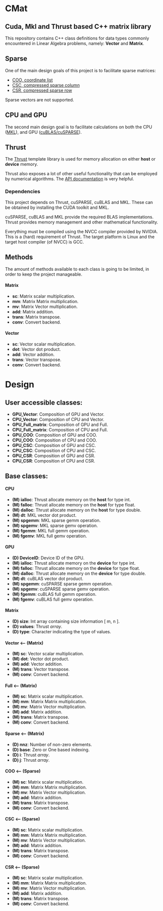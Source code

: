 # CMat
## Cuda, Mkl and Thrust based C++ matrix library

This repository contains C++ class definitions for data types commonly encountered in Linear Algebra problems, namely: **Vector** and **Matrix**.

## Sparse

One of the main design goals of this project is to facilitate sparse matrices:

* [COO, coordinate list](https://en.wikipedia.org/wiki/Sparse_matrix#Coordinate_list_(COO))
* [CSC, compressed sparse column](https://en.wikipedia.org/wiki/Sparse_matrix#Compressed_sparse_column_(CSC_or_CCS))
* [CSR, compressed sparse row](https://en.wikipedia.org/wiki/Sparse_matrix#Compressed_sparse_row_(CSR,_CRS_or_Yale_format))

Sparse vectors are not supported.

## CPU and GPU

The second main design goal is to facilitate calculations on both the CPU ([MKL](https://software.intel.com/en-us/mkl)), and GPU ([cuBLAS/cuSPARSE](https://developer.nvidia.com/gpu-accelerated-libraries)).

## Thrust

The [Thrust](https://docs.nvidia.com/cuda/thrust/index.html) template library is used for memory allocation on either **host** or **device** memory.

Thrust also exposes a lot of other useful functionality that can be employed by numerical algorithms. The [API documentation](http://thrust.github.io/doc/modules.html) is very helpful.

### Dependencies

This project depends on Thrust, cuSPARSE, cuBLAS and MKL. These can be obtained by installing the CUDA toolkit and MKL.

cuSPARSE, cuBLAS and MKL provide the required BLAS implementations. Thrust provides memory management and other mathematical functionality.

Everything must be compiled using the NVCC compiler provided by NVIDIA. This is a (hard) requirement of Thrust. The target platform is Linux and the target host compiler (of NVCC) is GCC.

## Methods

The amount of methods available to each class is going to be limited, in order to keep the project manageable.

#### Matrix

* **sc**:    Matrix scalar multiplication.
* **mm**: 	 Matrix Matrix multiplication.
* **mv**: 	 Matrix Vector multiplication.
* **add**: 	 Matrix addition.
* **trans**: Matrix transpose.
* **conv**:  Convert backend.

#### Vector

* **sc**:    Vector scalar multiplication.
* **dot**:   Vector dot product.
* **add**: 	 Vector addition.
* **trans**: Vector transpose.
* **conv**:  Convert backend.

# Design

## User accessible classes:

* **GPU_Vector**:      Composition of GPU and Vector.
* **CPU_Vector**:      Composition of CPU and Vector.
* **GPU_Full_matrix**: Composition of GPU and Full.
* **CPU_Full_matrix**: Composition of CPU and Full.
* **GPU_COO**:		   Composition of GPU and COO.
* **CPU_COO**:		   Composition of CPU and COO.
* **GPU_CSC**:		   Composition of GPU and CSC.
* **CPU_CSC**:		   Composition of CPU and CSC.
* **GPU_CSR**:		   Composition of GPU and CSR.
* **CPU_CSR**:		   Composition of CPU and CSR.

## Base classes:

#### CPU

* **(M) ialloc**: Thrust allocate memory on the **host** for type int.
* **(M) falloc**: Thrust allocate memory on the **host** for type float.
* **(M) dalloc**: Thrust allocate memory on the **host** for type double.
* **(M) dt**:	  MKL vector dot product.
* **(M) spgemm**: MKL sparse gemm operation.
* **(M) spgemv**: MKL sparse gemv operation.
* **(M) fgemm**:  MKL full gemm operation.
* **(M) fgemv**:  MKL full gemv operation.

#### GPU

* **(D) DeviceID**: Device ID of the GPU.
* **(M) ialloc**:   Thrust allocate memory on the **device** for type int.
* **(M) falloc**:   Thrust allocate memory on the **device** for type float.
* **(M) dalloc**:   Thrust allocate memory on the **device** for type double.
* **(M) dt**:	    cuBLAS vector dot product.
* **(M) spgemm**:   cuSPARSE sparse gemm operation.
* **(M) spgemv**:   cuSPARSE sparse gemv operation.
* **(M) fgemm**:    cuBLAS full gemm operation.
* **(M) fgemv**:    cuBLAS full gemv operation.

#### Matrix

* **(D) size**:   Int array containing size information [ m, n ].
* **(D) values**: Thrust *array*.
* **(D) type**:   Character indicating the type of values.

#### Vector <-- (Matrix)

* **(M) sc**:     Vector scalar multiplication.
* **(M) dot**:    Vector dot product.
* **(M) add**:    Vector addition.
* **(M) trans**:  Vector transpose.
* **(M) conv**:   Convert backend.

#### Full <-- (Matrix)

* **(M) sc**:     Matrix scalar multiplication.
* **(M) mm**: 	  Matrix Matrix multiplication.
* **(M) mv**: 	  Matrix Vector multiplication.
* **(M) add**:    Matrix addition.
* **(M) trans**:  Matrix transpose.
* **(M) conv**:   Convert backend.

#### Sparse <-- (Matrix)

* **(D) nnz**:    Number of non-zero elements.
* **(D) base**:   Zero or One based indexing.
* **(D) i**:      Thrust *array*.
* **(D) j**:      Thrust *array*.

#### COO <-- (Sparse)

* **(M) sc**:     Matrix scalar multiplication.
* **(M) mm**: 	  Matrix Matrix multiplication.
* **(M) mv**: 	  Matrix Vector multiplication.
* **(M) add**:    Matrix addition.
* **(M) trans**:  Matrix transpose.
* **(M) conv**:   Convert backend.

#### CSC <-- (Sparse)

* **(M) sc**:     Matrix scalar multiplication.
* **(M) mm**: 	  Matrix Matrix multiplication.
* **(M) mv**: 	  Matrix Vector multiplication.
* **(M) add**:    Matrix addition.
* **(M) trans**:  Matrix transpose.
* **(M) conv**:   Convert backend.

#### CSR <-- (Sparse)

* **(M) sc**:     Matrix scalar multiplication.
* **(M) mm**: 	  Matrix Matrix multiplication.
* **(M) mv**: 	  Matrix Vector multiplication.
* **(M) add**:    Matrix addition.
* **(M) trans**:  Matrix transpose.
* **(M) conv**:   Convert backend.
